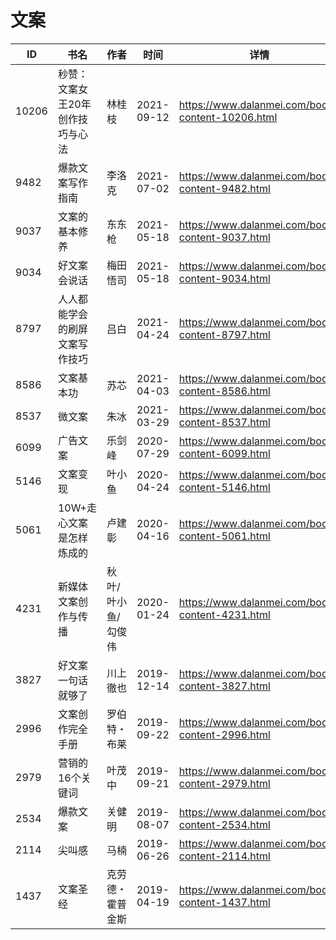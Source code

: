 # 文案

| ID | 书名 | 作者 | 时间 | 详情 | 下载页面 | EPUB下载链接 | MOBI下载链接 | AZW3下载链接 |
| --- | --- | --- | --- | --- | --- | --- | --- | --- |
| 10206 | 秒赞：文案女王20年创作技巧与心法 | 林桂枝 | 2021-09-12 | https://www.dalanmei.com/book-content-10206.html | https://www.dalanmei.com/download-book-10206.html | http://ct.dalanmei.com/f/31084289-570112121-f7d21c | http://ct.dalanmei.com/f/31084289-570260016-ff0889 | http://ct.dalanmei.com/f/31084289-571416976-314ecf |
| 9482 | 爆款文案写作指南 | 李洛克 | 2021-07-02 | https://www.dalanmei.com/book-content-9482.html | https://www.dalanmei.com/download-book-9482.html | http://ct.dalanmei.com/f/31084289-571728907-52dfd2 | http://ct.dalanmei.com/f/31084289-572086340-725506 | http://ct.dalanmei.com/f/31084289-572112528-106f8d |
| 9037 | 文案的基本修养 | 东东枪 | 2021-05-18 | https://www.dalanmei.com/book-content-9037.html | https://www.dalanmei.com/download-book-9037.html | http://ct.dalanmei.com/f/31084289-571723389-0c764e | http://ct.dalanmei.com/f/31084289-572112596-5d9e5e | http://ct.dalanmei.com/f/31084289-572116709-869bb0 |
| 9034 | 好文案会说话 | 梅田悟司 | 2021-05-18 | https://www.dalanmei.com/book-content-9034.html | https://www.dalanmei.com/download-book-9034.html | http://ct.dalanmei.com/f/31084289-571723377-242ec6 | http://ct.dalanmei.com/f/31084289-572112601-f7a72d | http://ct.dalanmei.com/f/31084289-572116731-1aa7f7 |
| 8797 | 人人都能学会的刷屏文案写作技巧 | 吕白 | 2021-04-24 | https://www.dalanmei.com/book-content-8797.html | https://www.dalanmei.com/download-book-8797.html | http://ct.dalanmei.com/f/31084289-571714256-aa0860 | http://ct.dalanmei.com/f/31084289-572114112-8a42d0 | http://ct.dalanmei.com/f/31084289-572125046-337a89 |
| 8586 | 文案基本功 | 苏芯 | 2021-04-03 | https://www.dalanmei.com/book-content-8586.html | https://www.dalanmei.com/download-book-8586.html | http://ct.dalanmei.com/f/31084289-571711448-4a90ef | http://ct.dalanmei.com/f/31084289-572114745-ad0579 | http://ct.dalanmei.com/f/31084289-572133729-cc8a79 |
| 8537 | 微文案 | 朱冰 | 2021-03-29 | https://www.dalanmei.com/book-content-8537.html | https://www.dalanmei.com/download-book-8537.html | http://ct.dalanmei.com/f/31084289-571710817-86aec1 | http://ct.dalanmei.com/f/31084289-572114875-9430bb | http://ct.dalanmei.com/f/31084289-572134648-1568b7 |
| 6099 | 广告文案 | 乐剑峰 | 2020-07-29 | https://www.dalanmei.com/book-content-6099.html | https://www.dalanmei.com/download-book-6099.html | http://ct.dalanmei.com/f/31084289-571559027-339aeb | http://ct.dalanmei.com/f/31084289-571919735-873098 | http://ct.dalanmei.com/f/31084289-572211419-a02a06 |
| 5146 | 文案变现 | 叶小鱼 | 2020-04-24 | https://www.dalanmei.com/book-content-5146.html | https://www.dalanmei.com/download-book-5146.html | http://ct.dalanmei.com/f/31084289-571520036-ee5b04 | http://ct.dalanmei.com/f/31084289-571778678-cb7301 | http://ct.dalanmei.com/f/31084289-571925037-214048 |
| 5061 | 10W+走心文案是怎样炼成的 | 卢建彰 | 2020-04-16 | https://www.dalanmei.com/book-content-5061.html | https://www.dalanmei.com/download-book-5061.html | http://ct.dalanmei.com/f/31084289-571523765-71d244 | http://ct.dalanmei.com/f/31084289-571779729-27cbde | http://ct.dalanmei.com/f/31084289-571975861-80af5f |
| 4231 | 新媒体文案创作与传播 | 秋叶/叶小鱼/勾俊伟 | 2020-01-24 | https://www.dalanmei.com/book-content-4231.html | https://www.dalanmei.com/download-book-4231.html | http://ct.dalanmei.com/f/31084289-571539283-96b7b0 | http://ct.dalanmei.com/f/31084289-571807209-c0cc41 | http://ct.dalanmei.com/f/31084289-571992205-a132a4 |
| 3827 | 好文案一句话就够了 | 川上徹也 | 2019-12-14 | https://www.dalanmei.com/book-content-3827.html | https://www.dalanmei.com/download-book-3827.html | http://ct.dalanmei.com/f/31084289-571549399-8bfde3 | http://ct.dalanmei.com/f/31084289-571831238-0d2a84 | http://ct.dalanmei.com/f/31084289-572065211-d9e1da |
| 2996 | 文案创作完全手册 | 罗伯特・布莱 | 2019-09-22 | https://www.dalanmei.com/book-content-2996.html | https://www.dalanmei.com/download-book-2996.html | http://ct.dalanmei.com/f/31084289-571561110-1a4372 | http://ct.dalanmei.com/f/31084289-571986957-c1cdb6 | http://ct.dalanmei.com/f/31084289-571904816-e3c395 |
| 2979 | 营销的16个关键词 | 叶茂中 | 2019-09-21 | https://www.dalanmei.com/book-content-2979.html | https://www.dalanmei.com/download-book-2979.html | http://ct.dalanmei.com/f/31084289-571561575-947656 | http://ct.dalanmei.com/f/31084289-571988331-f32fc9 | http://ct.dalanmei.com/f/31084289-571840197-6be475 |
| 2534 | 爆款文案 | 关健明 | 2019-08-07 | https://www.dalanmei.com/book-content-2534.html | https://www.dalanmei.com/download-book-2534.html | http://ct.dalanmei.com/f/31084289-571582406-24dc37 | http://ct.dalanmei.com/f/31084289-571736520-3fc0c9 | http://ct.dalanmei.com/f/31084289-571856979-d44591 |
| 2114 | 尖叫感 | 马楠 | 2019-06-26 | https://www.dalanmei.com/book-content-2114.html | https://www.dalanmei.com/download-book-2114.html | http://ct.dalanmei.com/f/31084289-571499318-2269e9 | http://ct.dalanmei.com/f/31084289-571775008-13d17f | http://ct.dalanmei.com/f/31084289-571873568-81c664 |
| 1437 | 文案圣经 | 克劳德・霍普金斯 | 2019-04-19 | https://www.dalanmei.com/book-content-1437.html |  |  |  |  |
